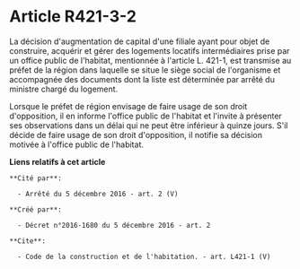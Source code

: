 # Article R421-3-2

La décision d'augmentation de capital d'une filiale ayant pour objet de construire, acquérir et gérer des logements locatifs
intermédiaires prise par un office public de l'habitat, mentionnée à l'article L. 421-1, est transmise au préfet de la région
dans laquelle se situe le siège social de l'organisme et accompagnée des documents dont la liste est déterminée par arrêté du
ministre chargé du logement. 

Lorsque le préfet de région envisage de faire usage de son droit d'opposition, il en informe l'office public de l'habitat et
l'invite à présenter ses observations dans un délai qui ne peut être inférieur à quinze jours. S'il décide de faire usage de
son droit d'opposition, il notifie sa décision motivée à l'office public de l'habitat.

**Liens relatifs à cet article**

	**Cité par**:

	  - Arrêté du 5 décembre 2016 - art. 2 (V)

	**Créé par**:

	  - Décret n°2016-1680 du 5 décembre 2016 - art. 2

	**Cite**:

	  - Code de la construction et de l'habitation. - art. L421-1 (V)
